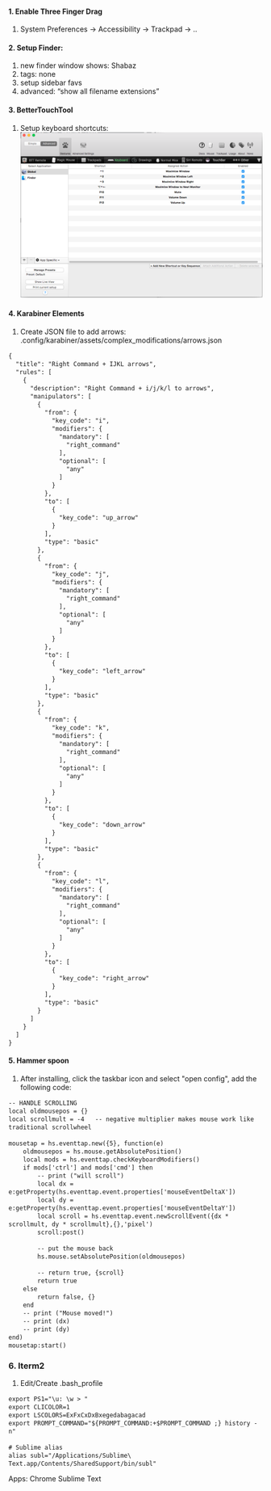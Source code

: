 #### 1. Enable Three Finger Drag
1. System Preferences -> Accessibility -> Trackpad -> ..



#### 2. Setup Finder:
1. new finder window shows: Shabaz
2. tags: none
3. setup sidebar favs
4. advanced: “show all filename extensions”



#### 3. BetterTouchTool
1. Setup keyboard shortcuts:
![alt text](https://github.com/shabazfarooq/personal-mac-setup/blob/master/BetterTouchToolKB.png "")



#### 4. Karabiner Elements
1. Create JSON file to add arrows: .config/karabiner/assets/complex_modifications/arrows.json
```
{
  "title": "Right Command + IJKL arrows",
  "rules": [
    {
      "description": "Right Command + i/j/k/l to arrows",
      "manipulators": [
        {
          "from": {
            "key_code": "i",
            "modifiers": {
              "mandatory": [
                "right_command"
              ],
              "optional": [
                "any"
              ]
            }
          },
          "to": [
            {
              "key_code": "up_arrow"
            }
          ],
          "type": "basic"
        },
        {
          "from": {
            "key_code": "j",
            "modifiers": {
              "mandatory": [
                "right_command"
              ],
              "optional": [
                "any"
              ]
            }
          },
          "to": [
            {
              "key_code": "left_arrow"
            }
          ],
          "type": "basic"
        },
        {
          "from": {
            "key_code": "k",
            "modifiers": {
              "mandatory": [
                "right_command"
              ],
              "optional": [
                "any"
              ]
            }
          },
          "to": [
            {
              "key_code": "down_arrow"
            }
          ],
          "type": "basic"
        },
        {
          "from": {
            "key_code": "l",
            "modifiers": {
              "mandatory": [
                "right_command"
              ],
              "optional": [
                "any"
              ]
            }
          },
          "to": [
            {
              "key_code": "right_arrow"
            }
          ],
          "type": "basic"
        }
      ]
    }
  ]
}
```



#### 5. Hammer spoon
1. After installing, click the taskbar icon and select "open config", add the following code:
```
-- HANDLE SCROLLING
local oldmousepos = {}
local scrollmult = -4	-- negative multiplier makes mouse work like traditional scrollwheel

mousetap = hs.eventtap.new({5}, function(e)
	oldmousepos = hs.mouse.getAbsolutePosition()
	local mods = hs.eventtap.checkKeyboardModifiers()
	if mods['ctrl'] and mods['cmd'] then
		-- print ("will scroll")
		local dx = e:getProperty(hs.eventtap.event.properties['mouseEventDeltaX'])
		local dy = e:getProperty(hs.eventtap.event.properties['mouseEventDeltaY'])
		local scroll = hs.eventtap.event.newScrollEvent({dx * scrollmult, dy * scrollmult},{},'pixel')
		scroll:post()
		
		-- put the mouse back
		hs.mouse.setAbsolutePosition(oldmousepos)
		
		-- return true, {scroll}
		return true
	else
		return false, {}
	end
	-- print ("Mouse moved!")
	-- print (dx)
	-- print (dy)
end)
mousetap:start()
```



### 6. Iterm2
1. Edit/Create .bash_profile
```
export PS1="\u: \w > "
export CLICOLOR=1
export LSCOLORS=ExFxCxDxBxegedabagacad
export PROMPT_COMMAND="${PROMPT_COMMAND:+$PROMPT_COMMAND ;} history -n"

# Sublime alias
alias subl="/Applications/Sublime\ Text.app/Contents/SharedSupport/bin/subl"
```

Apps:
Chrome
Sublime Text






